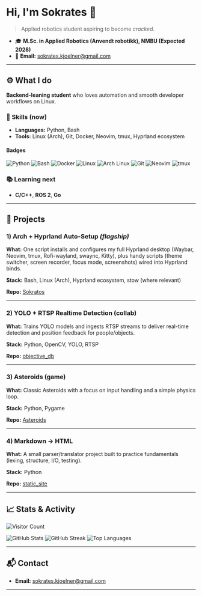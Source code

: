 # Hi, I'm **Sokrates** 👋

> Applied robotics student aspiring to become *cracked*.

* 🎓 **M.Sc. in Applied Robotics (Anvendt robotikk), NMBU (Expected 2028)**
* 💬 **Email:** [sokrates.kjoelner@gmail.com](mailto:sokrates.kjoelner@gmail.com)

---

## ⚙️ What I do

**Backend-leaning student** who loves automation and smooth developer workflows on Linux.

### 🧰 Skills (now)

* **Languages:** Python, Bash
* **Tools:** Linux (Arch), Git, Docker, Neovim, tmux, Hyprland ecosystem

#### Badges

![Python](https://img.shields.io/badge/Python-3776AB?logo=python\&logoColor=white)
![Bash](https://img.shields.io/badge/Bash-121011?logo=gnubash\&logoColor=white)
![Docker](https://img.shields.io/badge/Docker-2496ED?logo=docker\&logoColor=white)
![Linux](https://img.shields.io/badge/Linux-FCC624?logo=linux\&logoColor=black)
![Arch Linux](https://img.shields.io/badge/Arch%20Linux-1793D1?logo=archlinux\&logoColor=white)
![Git](https://img.shields.io/badge/Git-F05032?logo=git\&logoColor=white)
![Neovim](https://img.shields.io/badge/Neovim-57A143?logo=neovim\&logoColor=white)
![tmux](https://img.shields.io/badge/tmux-1BB91F?logo=tmux\&logoColor=white)

### 📚 Learning next

* **C/C++**, **ROS 2**, **Go**

---

## 🧪 Projects

### 1) Arch + Hyprland Auto-Setup *(flagship)*

**What:** One script installs and configures my full Hyprland desktop (Waybar, Neovim, tmux, Rofi-wayland, swaync, Kitty), plus handy scripts (theme switcher, screen recorder, focus mode, screenshots) wired into Hyprland binds.

**Stack:** Bash, Linux (Arch), Hyprland ecosystem, stow (where relevant)

**Repo:** [Sokratos](https://github.com/BrouZie/Sokratos)

---

### 2) YOLO + RTSP Realtime Detection (collab)

**What:** Trains YOLO models and ingests RTSP streams to deliver real-time detection and position feedback for people/objects.

**Stack:** Python, OpenCV, YOLO, RTSP

**Repo:** [objective_db](https://github.com/KasNgB/objective_db)

---

### 3) Asteroids (game)

**What:** Classic Asteroids with a focus on input handling and a simple physics loop.

**Stack:** Python, Pygame

**Repo:** [Asteroids](https://github.com/BrouZie/Asteroids)

---

### 4) Markdown → HTML

**What:** A small parser/translator project built to practice fundamentals (lexing, structure, I/O, testing).

**Stack:** Python

**Repo:** [static_site](https://github.com/BrouZie/static_site)

---

## 📈 Stats & Activity

![Visitor Count](https://visitor-badge.laobi.icu/badge?page_id=BrouZie.BrouZie)

<picture>
  <source media="(prefers-color-scheme: dark)" srcset="https://github-readme-stats.vercel.app/api?username=BrouZie&show_icons=true&hide_border=true&include_all_commits=true&count_private=true&theme=transparent">
  <img alt="GitHub Stats" src="https://github-readme-stats.vercel.app/api?username=BrouZie&show_icons=true&hide_border=true&include_all_commits=true&count_private=true" />
</picture>

<picture>
  <source media="(prefers-color-scheme: dark)" srcset="https://streak-stats.demolab.com?user=BrouZie&hide_border=true&mode=weekly&theme=transparent">
  <img alt="GitHub Streak" src="https://streak-stats.demolab.com?user=BrouZie&hide_border=true&mode=weekly" />
</picture>

<picture>
  <source media="(prefers-color-scheme: dark)" srcset="https://github-readme-stats.vercel.app/api/top-langs/?username=BrouZie&layout=compact&hide_border=true&theme=transparent">
  <img alt="Top Languages" src="https://github-readme-stats.vercel.app/api/top-langs/?username=BrouZie&layout=compact&hide_border=true" />
</picture>

---

## 📬 Contact

* **Email:** [sokrates.kjoelner@gmail.com](mailto:sokrates.kjoelner@gmail.com)

---
